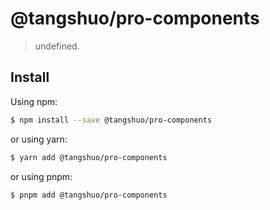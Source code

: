 # @tangshuo/pro-components

> undefined.

## Install

Using npm:

```bash
$ npm install --save @tangshuo/pro-components
```

or using yarn:

```bash
$ yarn add @tangshuo/pro-components
```

or using pnpm:

```bash
$ pnpm add @tangshuo/pro-components
```

